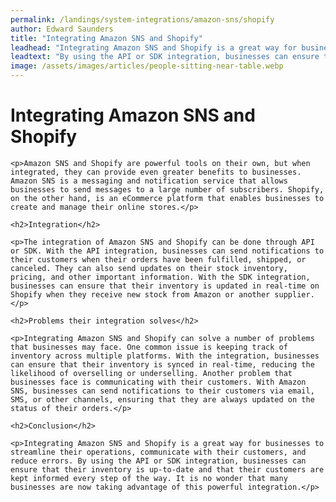 ```yaml
---
permalink: /landings/system-integrations/amazon-sns/shopify
author: Edward Saunders
title: "Integrating Amazon SNS and Shopify"
leadhead: "Integrating Amazon SNS and Shopify is a great way for businesses to streamline their operations, communicate with their customers, and reduce errors"
leadtext: "By using the API or SDK integration, businesses can ensure that their inventory is up-to-date and that their customers are kept informed every step of the way. It is no wonder that many businesses are now taking advantage of this powerful integration."
image: /assets/images/articles/people-sitting-near-table.webp
---
```

<div class="arttext">    <h1>Integrating Amazon SNS and Shopify</h1>
    
    <p>Amazon SNS and Shopify are powerful tools on their own, but when integrated, they can provide even greater benefits to businesses. Amazon SNS is a messaging and notification service that allows businesses to send messages to a large number of subscribers. Shopify, on the other hand, is an eCommerce platform that enables businesses to create and manage their online stores.</p>
    
    <h2>Integration</h2>
    
    <p>The integration of Amazon SNS and Shopify can be done through API or SDK. With the API integration, businesses can send notifications to their customers when their orders have been fulfilled, shipped, or canceled. They can also send updates on their stock inventory, pricing, and other important information. With the SDK integration, businesses can ensure that their inventory is updated in real-time on Shopify when they receive new stock from Amazon or another supplier.</p>
    
    <h2>Problems their integration solves</h2>
    
    <p>Integrating Amazon SNS and Shopify can solve a number of problems that businesses may face. One common issue is keeping track of inventory across multiple platforms. With the integration, businesses can ensure that their inventory is synced in real-time, reducing the likelihood of overselling or underselling. Another problem that businesses face is communicating with their customers. With Amazon SNS, businesses can send notifications to their customers via email, SMS, or other channels, ensuring that they are always updated on the status of their orders.</p>
    
    <h2>Conclusion</h2>
    
    <p>Integrating Amazon SNS and Shopify is a great way for businesses to streamline their operations, communicate with their customers, and reduce errors. By using the API or SDK integration, businesses can ensure that their inventory is up-to-date and that their customers are kept informed every step of the way. It is no wonder that many businesses are now taking advantage of this powerful integration.</p>
    
</div>
